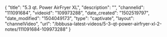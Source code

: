 {
    "title": "5.3 qt. Power AirFryer XL",
    "description": "",
    "channelid": "111091684",
    "videoid": "109973288",
    "date_created": "1502519797",
    "date_modified": "1504049173",
    "type": "captivate",
    "layout": "channelVideo",
    "url": "\/bbbusa-latest-videos\/5-3-qt-power-airfryer-xl-2-notes\/111091684-109973288"
}